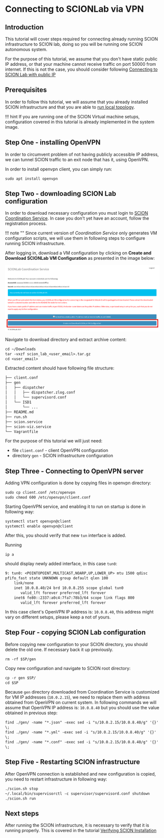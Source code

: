 # Connecting to SCIONLab via VPN

## Introduction

This tutorial will cover steps required for connecting already running SCION infrastructure to SCION lab, doing so you will be running one SCION autonomous system. 

For the purpose of this tutorial, we assume that you don't have static public IP address, or that your machine cannot receive traffic on port 50000 from internet. If this is not the case, you should consider following [Connecting to SCION Lab with public IP](/general_scion_configuration/public_ip)

## Prerequisites

In order to follow this tutorial, we will assume that you already installed SCION infrastructure and that you are able to [run local topology](/general_scion_configuration/local_top).

!!! hint
    If you are running one of the SCION Virtual machine setups, configuration covered in this tutorial is already implemented in the system image. 

## Step One - installing OpenVPN

In order to circumvent problem of not having publicly accessible IP address, we can tunnel SCION traffic to an exit node that has it, using OpenVPN.

In order to install openvpn client, you can simply run:

```shell
sudo apt install openvpn
```

## Step Two - downloading SCION Lab configuration

In order to download necessary configuration you must login to [SCION Coordination Service](https://coord.scionproto.net/#/login). In case you don't yet have an account, follow the registration process.

!!! note ""
    Since current version of *Coordination Service* only generates VM configuration scripts, we will use them in following steps to configure running SCION infrastructure.

After logging in, download a VM configuration by clicking on **Create and Download SCIONLab VM Configuration** as presented in the image below:

![SCIONLab download page](/images/scionlab_download_vm_openvpn_setup.png)

Navigate to download directory and extract archive content:

```shell
cd ~/Downloads
tar -vxzf scion_lab_<user_email>.tar.gz
cd <user_email>
```

Extracted content should have following file structure:

```
├── client.conf
├── gen
│   ├── dispatcher
│   │   ├── dispatcher.zlog.conf
│   │   └── supervisord.conf
│   └── ISD1
│       └── ...
├── README.md
├── run.sh
├── scion.service
├── scion-viz.service
└── Vagrantfile

```

For the purpose of this tutorial we will just need:

- file `client.conf` - client OpenVPN configuration
- directory `gen` - SCION infrastructure configuration

## Step Three - Connecting to OpenVPN server

Adding VPN configuration is done by copying files in openvpn directory:

```shell
sudo cp client.conf /etc/openvpn
sudo chmod 600 /etc/openvpn/client.conf
```

Starting OpenVPN service, and enabling it to run on startup is done in following way:

```shell
systemctl start openvpn@client
systemctl enable openvpn@client
```

After this, you should verify that new `tun` interface is added. 

Running 

```shell
ip a
```

should display newly added interface, in this case `tun0`:

```
9: tun0: <POINTOPOINT,MULTICAST,NOARP,UP,LOWER_UP> mtu 1500 qdisc pfifo_fast state UNKNOWN group default qlen 100
    link/none 
    inet 10.0.8.40/24 brd 10.0.8.255 scope global tun0
       valid_lft forever preferred_lft forever
    inet6 fe80::2337:a0c4:7fa7:78b3/64 scope link flags 800 
       valid_lft forever preferred_lft forever
```

In this case client's OpenVPN IP address is: `10.0.8.40`, this address might vary on different setups, please keep a not of yours.

## Step Four - copying SCION Lab configuration

Before copying new configuration to your SCION directory, you should delete the old one. If necessary back it up previously.

```shell
rm -rf $SP/gen
```

Copy new configuration and navigate to SCION root directory:

```shell
cp -r gen $SP/
cd $SP
```

Because `gen` directory downloaded from Coordination Service is customized for VM IP addresses (`10.0.2.15`), we need to replace them with address obtained from OpenVPN on current system. In following commands we will assume that OpenVPN IP address is: `10.0.8.40` but you should use the value obtained in previous step:

```shell
find ./gen/ -name "*.json" -exec sed -i "s/10.0.2.15/10.0.8.40/g" '{}' \;
find ./gen/ -name "*.yml" -exec sed -i "s/10.0.2.15/10.0.8.40/g" '{}' \;
find ./gen/ -name "*.conf" -exec sed -i "s/10.0.2.15/10.0.8.40/g" '{}' \;
```

## Step Five - Restarting SCION infrastructure

After OpenVPN connection is established and new configuration is copied, you need to restart infrastructure in following way:

```shell
./scion.sh stop
~/.local/bin/supervisorctl -c supervisor/supervisord.conf shutdown
./scion.sh run
```

## Next steps

After running the SCION infrastructure, it is necessary to verify that it is running properly. This is covered in the tutorial [Verifying SCION Installation](/general_scion_configuration/verifying_scion_installation)